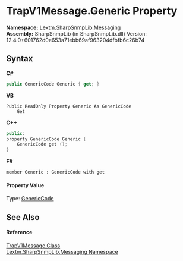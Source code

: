 # TrapV1Message.Generic Property 
 

**Namespace:**&nbsp;<a href="N_Lextm_SharpSnmpLib_Messaging">Lextm.SharpSnmpLib.Messaging</a><br />**Assembly:**&nbsp;SharpSnmpLib (in SharpSnmpLib.dll) Version: 12.4.0+601762d0e653a71ebb69af963204dfbfb6c26b74

## Syntax

**C#**<br />
``` C#
public GenericCode Generic { get; }
```

**VB**<br />
``` VB
Public ReadOnly Property Generic As GenericCode
	Get
```

**C++**<br />
``` C++
public:
property GenericCode Generic {
	GenericCode get ();
}
```

**F#**<br />
``` F#
member Generic : GenericCode with get

```


#### Property Value
Type: <a href="T_Lextm_SharpSnmpLib_GenericCode">GenericCode</a>

## See Also


#### Reference
<a href="T_Lextm_SharpSnmpLib_Messaging_TrapV1Message">TrapV1Message Class</a><br /><a href="N_Lextm_SharpSnmpLib_Messaging">Lextm.SharpSnmpLib.Messaging Namespace</a><br />